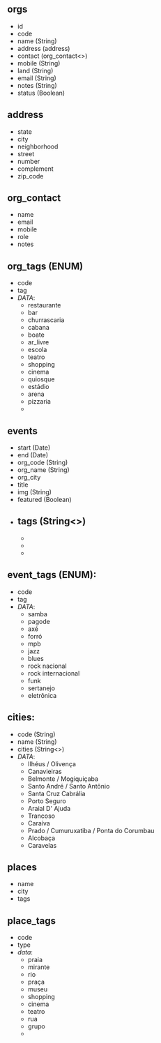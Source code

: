 ## orgs
- id
- code
- name (String)
- address (address)
- contact (org_contact<>)
- mobile (String)
- land (String)
- email (String)
- notes (String)
- status (Boolean)


## address
- state
- city
- neighborhood
- street
- number
- complement
- zip_code


## org_contact
- name
- email
- mobile
- role
- notes


## org_tags (ENUM)
- code
- tag
- *DATA*:
    - restaurante
    - bar
    - churrascaria
    - cabana
    - boate
    - ar_livre
    - escola
    - teatro
    - shopping
    - cinema
    - quiosque
    - estádio
    - arena
    - pizzaria
    - 


## events
- start (Date)
- end (Date)
- org_code (String)
- org_name (String)
- org_city
- title
- img (String)
- featured (Boolean)
- tags (String<>)
    - 
    - 
    - 
    - 


## event_tags (ENUM):
- code
- tag
- *DATA*:
    - samba
    - pagode
    - axé
    - forró
    - mpb
    - jazz
    - blues
    - rock nacional
    - rock internacional
    - funk
    - sertanejo
    - eletrônica


## cities:
- code (String)
- name (String)
- cities (String<>)
- *DATA*:
    - Ilhéus / Olivença
    - Canavieiras
    - Belmonte / Mogiquiçaba
    - Santo André / Santo Antônio
    - Santa Cruz Cabrália
    - Porto Seguro
    - Araial D' Ajuda
    - Trancoso
    - Caraíva
    - Prado / Cumuruxatiba / Ponta do Corumbau
    - Alcobaça
    - Caravelas


## places
- name
- city
- tags


## place_tags
- code
- type
- *data*:
    - praia
    - mirante
    - rio
    - praça
    - museu
    - shopping
    - cinema
    - teatro
    - rua
    - grupo
    - 

